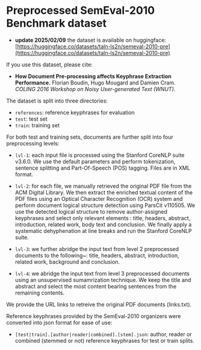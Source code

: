 # Preprocessed SemEval-2010 Benchmark dataset

* **update 2025/02/09** the dataset is available on huggingface: [https://huggingface.co/datasets/taln-ls2n/semeval-2010-pre](https://huggingface.co/datasets/taln-ls2n/semeval-2010-pre)

If you use this dataset, please cite:

  - **How Document Pre-processing affects Keyphrase Extraction Performance.**
    Florian Boudin, Hugo Mougard and Damien Cram.
    *COLING 2016 Workshop on Noisy User-generated Text (WNUT).* 

The dataset is split into three directories:

  * `references`: reference keyphrases for evaluation
  * `test`: test set
  * `train`: training set

For both test and training sets, documents are further split into four 
preprocessing levels:

  * `lvl-1`: each input file is processed using the Stanford CoreNLP suite 
    v3.6.0. We use the default parameters and perform tokenization, sentence 
    splitting and Part-Of-Speech (POS) tagging. Files are in XML format.

  * `lvl-2`: for each file, we manually retrieved the original PDF file from 
    the ACM Digital Library. We then extract the enriched textual content of 
    the PDF files using an Optical Character Recognition (OCR) system and 
    perform document logical structure detection using ParsCit v110505. We use
    the detected logical structure to remove author-assigned keyphrases and 
    select only relevant elements : title, headers, abstract, introduction, 
    related work, body text and conclusion. We finally apply a systematic 
    dehyphenation at line breaks and run the Stanford CoreNLP suite.

  * `lvl-3`: we further abridge the input text from level 2 preprocessed 
    documents to the following~: title, headers, abstract, introduction, 
    related work, background and conclusion.

  * `lvl-4`: we abridge the input text from level 3 preprocessed documents using
    an unsupervised sumamrization technique. We keep the title and abstract
    and select the most content bearing sentences from the remaining contents.

We provide the URL links to retreive the original PDF documents (links.txt).

Reference keyphrases provided by the SemEval-2010 organizers were converted into
json format for ease of use:
	
  * `[test|train].[author|reader|combined].[stem].json`: author, reader or
    combined (stemmed or not) reference keyphrases for test or train splits.
